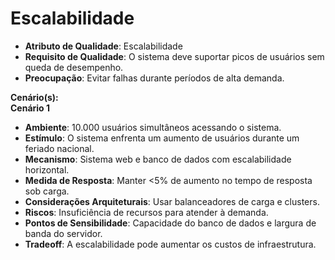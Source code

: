 # Escalabilidade
- **Atributo de Qualidade**: Escalabilidade
- **Requisito de Qualidade**: O sistema deve suportar picos de usuários sem queda de desempenho.
- **Preocupação**: Evitar falhas durante períodos de alta demanda.

**Cenário(s):**  
**Cenário 1**
- **Ambiente**: 10.000 usuários simultâneos acessando o sistema.
- **Estímulo**: O sistema enfrenta um aumento de usuários durante um feriado nacional.
- **Mecanismo**: Sistema web e banco de dados com escalabilidade horizontal.
- **Medida de Resposta**: Manter <5% de aumento no tempo de resposta sob carga.
- **Considerações Arquiteturais**: Usar balanceadores de carga e clusters.
- **Riscos**: Insuficiência de recursos para atender à demanda.
- **Pontos de Sensibilidade**: Capacidade do banco de dados e largura de banda do servidor.
- **Tradeoff**: A escalabilidade pode aumentar os custos de infraestrutura. 